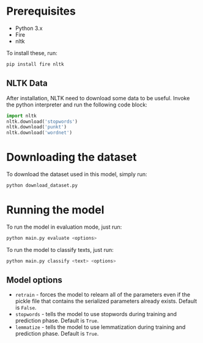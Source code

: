 # Prerequisites

- Python 3.x
- Fire
- nltk

To install these, run:

```bash
pip install fire nltk
```

## NLTK Data

After installation, NLTK need to download some data to be useful. Invoke the python interpreter and run the following code block:

```python
import nltk
nltk.download('stopwords')
nltk.download('punkt')
nltk.download('wordnet')
```

# Downloading the dataset

To download the dataset used in this model, simply run:

```bash
python download_dataset.py
```

# Running the model

To run the model in evaluation mode, just run:

```bash
python main.py evaluate <options>
```

To run the model to classify texts, just run:

```bash
python main.py classify <text> <options>
```

## Model options

- `retrain` - forces the model to relearn all of the parameters even if the pickle file that contains the serialized parameters already exists. Default is `False`.
- `stopwords` - tells the model to use stopwords during training and prediction phase. Default is `True`.
- `lemmatize` - tells the model to use lemmatization during training and prediction phase. Default is `True`.